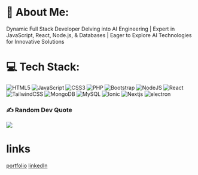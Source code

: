 
# 💫 About Me:
Dynamic Full Stack Developer Delving into AI Engineering | Expert in JavaScript, React, Node.js, & Databases | Eager to Explore AI Technologies for Innovative Solutions

# 💻 Tech Stack:
![HTML5](https://img.shields.io/badge/html5-%23E34F26.svg?style=flat&logo=html5&logoColor=white) ![JavaScript](https://img.shields.io/badge/javascript-%23323330.svg?style=flat&logo=javascript&logoColor=%23F7DF1E) ![CSS3](https://img.shields.io/badge/css3-%231572B6.svg?style=flat&logo=css3&logoColor=white) ![PHP](https://img.shields.io/badge/php-%23777BB4.svg?style=flat&logo=php&logoColor=white) ![Bootstrap](https://img.shields.io/badge/bootstrap-%23563D7C.svg?style=flat&logo=bootstrap&logoColor=white) ![NodeJS](https://img.shields.io/badge/node.js-6DA55F?style=flat&logo=node.js&logoColor=white) ![React](https://img.shields.io/badge/react-%2320232a.svg?style=flat&logo=react&logoColor=%2361DAFB) ![TailwindCSS](https://img.shields.io/badge/tailwindcss-%2338B2AC.svg?style=flat&logo=tailwind-css&logoColor=white) ![MongoDB](https://img.shields.io/badge/MongoDB-%234ea94b.svg?style=flat&logo=mongodb&logoColor=white) ![MySQL](https://img.shields.io/badge/mysql-%2300f.svg?style=flat&logo=mysql&logoColor=white)
![Ionic](https://img.shields.io/badge/Ionic-%233880FF.svg?style=flat&logo=Ionic&logoColor=white) ![Nextjs](https://img.shields.io/badge/next.js-%2320232a.svg?style=flat&logo=next.js&logoColor=%2361DAFB) 
![electron](https://img.shields.io/badge/electron-%23323330.svg?style=flat&logo=electron&logoColor=%23F7DF1E)

### ✍️ Random Dev Quote
![](https://quotes-github-readme.vercel.app/api?type=vetical&theme=dark)

# links
[portfolio](https://mrkk.netlify.app/)
[linkedIn](https://www.linkedin.com/in/kasimkkn/)
